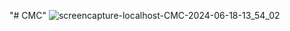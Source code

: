 "# CMC" 
![screencapture-localhost-CMC-2024-06-18-13_54_02](https://github.com/Dulanjana911/CMC/assets/89074325/0911b9b0-645f-430e-baa5-038b4b8c0700)
